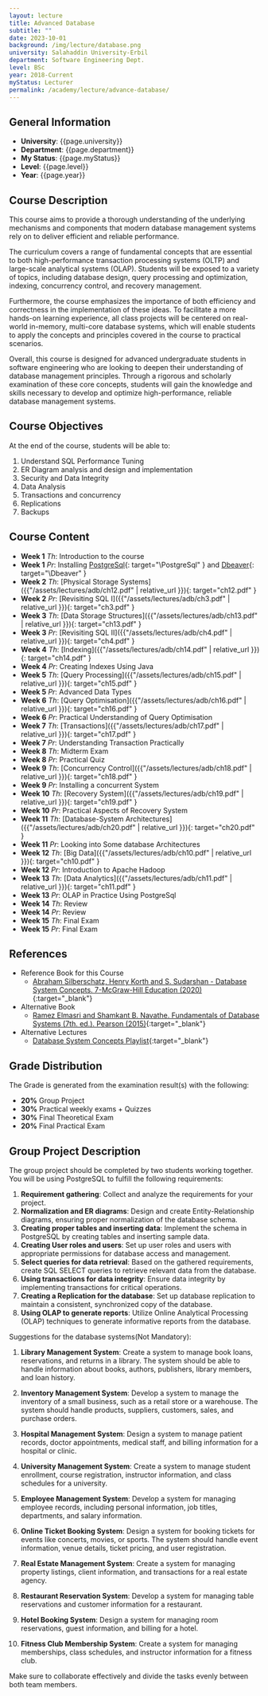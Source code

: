 ```yaml
---
layout: lecture
title: Advanced Database
subtitle: ""
date: 2023-10-01
background: /img/lecture/database.png
university: Salahaddin University-Erbil
department: Software Engineering Dept.
level: BSc
year: 2018-Current
myStatus: Lecturer
permalink: /academy/lecture/advance-database/
---
```


## General Information

- **University**: {{page.university}}
- **Department**: {{page.department}}
- **My Status**: {{page.myStatus}}
- **Level**: {{page.level}}
- **Year**: {{page.year}}

## Course Description

This course aims to provide a thorough understanding of the underlying mechanisms and components that modern database management systems rely on to deliver efficient and reliable performance.

The curriculum covers a range of fundamental concepts that are essential to both high-performance transaction processing systems (OLTP) and large-scale analytical systems (OLAP). Students will be exposed to a variety of topics, including database design, query processing and optimization, indexing, concurrency control, and recovery management.

Furthermore, the course emphasizes the importance of both efficiency and correctness in the implementation of these ideas. To facilitate a more hands-on learning experience, all class projects will be centered on real-world in-memory, multi-core database systems, which will enable students to apply the concepts and principles covered in the course to practical scenarios.

Overall, this course is designed for advanced undergraduate students in software engineering who are looking to deepen their understanding of database management principles. Through a rigorous and scholarly examination of these core concepts, students will gain the knowledge and skills necessary to develop and optimize high-performance, reliable database management systems.


## Course Objectives

At the end of the course, students will be able to:

1. Understand SQL Performance Tuning
1. ER Diagram analysis and design and implementation
1. Security and Data Integrity
1. Data Analysis
1. Transactions and concurrency
1. Replications
1. Backups

## Course Content

- **Week 1** _Th_: Introduction to the course
- **Week 1** _Pr_: Installing [PostgreSql](https://www.postgresql.org/){: target="\PostgreSql" } and [Dbeaver](https://dbeaver.io/){: target="\Dbeaver" }
- **Week 2** _Th_: [Physical Storage Systems]({{"/assets/lectures/adb/ch12.pdf" | relative_url }}){: target="ch12.pdf" }
- **Week 2** _Pr_: [Revisiting SQL I]({{"/assets/lectures/adb/ch3.pdf" | relative_url }}){: target="ch3.pdf" }
- **Week 3** _Th_: [Data Storage Structures]({{"/assets/lectures/adb/ch13.pdf" | relative_url }}){: target="ch13.pdf" }
- **Week 3** _Pr_: [Revisiting SQL II]({{"/assets/lectures/adb/ch4.pdf" | relative_url }}){: target="ch4.pdf" }
- **Week 4** _Th_: [Indexing]({{"/assets/lectures/adb/ch14.pdf" | relative_url }}){: target="ch14.pdf" }
- **Week 4** _Pr_: Creating Indexes Using Java
- **Week 5** _Th_: [Query Processing]({{"/assets/lectures/adb/ch15.pdf" | relative_url }}){: target="ch15.pdf" }
- **Week 5** _Pr_: Advanced Data Types
- **Week 6** _Th_: [Query Optimisation]({{"/assets/lectures/adb/ch16.pdf" | relative_url }}){: target="ch16.pdf" }
- **Week 6** _Pr_: Practical Understanding of Query Optimisation
- **Week 7** _Th_: [Transactions]({{"/assets/lectures/adb/ch17.pdf" | relative_url }}){: target="ch17.pdf" }
- **Week 7** _Pr_: Understanding Transaction Practically
- **Week 8** _Th_: Midterm Exam
- **Week 8** _Pr_: Practical Quiz
- **Week 9** _Th_: [Concurrency Control]({{"/assets/lectures/adb/ch18.pdf" | relative_url }}){: target="ch18.pdf" }
- **Week 9** _Pr_: Installing a concurrent System
- **Week 10** _Th_: [Recovery System]({{"/assets/lectures/adb/ch19.pdf" | relative_url }}){: target="ch19.pdf" }
- **Week 10** _Pr_: Practical Aspects of Recovery System
- **Week 11** _Th_: [Database-System Architectures]({{"/assets/lectures/adb/ch20.pdf" | relative_url }}){: target="ch20.pdf" }
- **Week 11** _Pr_: Looking into Some database Architectures
- **Week 12** _Th_: [Big Data]({{"/assets/lectures/adb/ch10.pdf" | relative_url }}){: target="ch10.pdf" }
- **Week 12** _Pr_: Introduction to Apache Hadoop
- **Week 13** _Th_: [Data Analytics]({{"/assets/lectures/adb/ch11.pdf" | relative_url }}){: target="ch11.pdf" }
- **Week 13** _Pr_: OLAP in Practice Using PostgreSql
- **Week 14** _Th_: Review
- **Week 14** _Pr_: Review
- **Week 15** _Th_: Final Exam
- **Week 15** _Pr_: Final Exam


## References

- Reference Book for this Course
  - [Abraham Silberschatz, Henry Korth and S. Sudarshan - Database System Concepts. 7-McGraw-Hill Education (2020)](https://www.amazon.com/Database-System-Concepts-Abraham-Silberschatz/dp/0078022150){:target="_blank"}
- Alternative Book
  - [Ramez Elmasri and Shamkant B. Navathe. Fundamentals of Database Systems (7th. ed.). Pearson (2015)](https://www.amazon.com/Fundamentals-Database-Systems-Ramez-Elmasri/dp/0133970779){:target="_blank"}
- Alternative Lectures
  - [Database System Concepts Playlist](https://www.youtube.com/playlist?list=PLSE8ODhjZXjasmrEd2_Yi1deeE360zv5O){:target="_blank"}


## Grade Distribution

The Grade is generated from the examination result(s) with the following:
- **20%** Group Project
- **30%** Practical weekly exams + Quizzes
- **30%** Final Theoretical Exam
- **20%** Final Practical Exam

## Group Project Description

The group project should be completed by two students working together. You will be using PostgreSQL to fulfill the following requirements:

1. **Requirement gathering**: Collect and analyze the requirements for your project.
2. **Normalization and ER diagrams**: Design and create Entity-Relationship diagrams, ensuring proper normalization of the database schema.
3. **Creating proper tables and inserting data**: Implement the schema in PostgreSQL by creating tables and inserting sample data.
4. **Creating User roles and users**: Set up user roles and users with appropriate permissions for database access and management.
5. **Select queries for data retrieval**: Based on the gathered requirements, create SQL SELECT queries to retrieve relevant data from the database.
6. **Using transactions for data integrity**: Ensure data integrity by implementing transactions for critical operations.
7. **Creating a Replication for the database**: Set up database replication to maintain a consistent, synchronized copy of the database.
8. **Using OLAP to generate reports**: Utilize Online Analytical Processing (OLAP) techniques to generate informative reports from the database.


Suggestions for the database systems(Not Mandatory):

1. **Library Management System**: Create a system to manage book loans, reservations, and returns in a library. The system should be able to handle information about books, authors, publishers, library members, and loan history.

2. **Inventory Management System**: Develop a system to manage the inventory of a small business, such as a retail store or a warehouse. The system should handle products, suppliers, customers, sales, and purchase orders.

3. **Hospital Management System**: Design a system to manage patient records, doctor appointments, medical staff, and billing information for a hospital or clinic.

4. **University Management System**: Create a system to manage student enrollment, course registration, instructor information, and class schedules for a university.

5. **Employee Management System**: Develop a system for managing employee records, including personal information, job titles, departments, and salary information.

6. **Online Ticket Booking System**: Design a system for booking tickets for events like concerts, movies, or sports. The system should handle event information, venue details, ticket pricing, and user registration.

7. **Real Estate Management System**: Create a system for managing property listings, client information, and transactions for a real estate agency.

8. **Restaurant Reservation System**: Develop a system for managing table reservations and customer information for a restaurant.

9. **Hotel Booking System**: Design a system for managing room reservations, guest information, and billing for a hotel.

10. **Fitness Club Membership System**: Create a system for managing memberships, class schedules, and instructor information for a fitness club.

Make sure to collaborate effectively and divide the tasks evenly between both team members.
